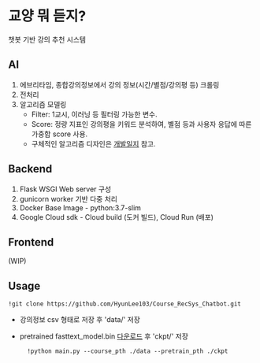 # 교양 뭐 듣지?

챗봇 기반 강의 추천 시스템

## AI
1. 에브리타임, 종합강의정보에서 강의 정보(시간/별점/강의평 등) 크롤링
2. 전처리  
3. 알고리즘 모델링  
    - Filter: 1교시, 이러닝 등 필터링 가능한 변수.
    - Score: 정량 지표인 강의평을 키워드 분석하여, 별점 등과 사용자 응답에 따른 가중합 score 사용.
    - 구체적인 알고리즘 디자인은 [개발일지](https://www.notion.so/a54bbfa19664418893fea5c443883382) 참고.


## Backend
1. Flask WSGI Web server 구성
2. gunicorn worker 기반 다중 처리 
3. Docker Base Image - python:3.7-slim
4. Google Cloud sdk - Cloud build (도커 빌드), Cloud Run (배포)

## Frontend

(WIP)

## Usage  

    !git clone https://github.com/HyunLee103/Course_RecSys_Chatbot.git  
- 강의정보 csv 형태로 저장 후 'data/' 저장
- pretrained fasttext_model.bin [다운로드](https://fasttext.cc/docs/en/crawl-vectors.html) 후 'ckpt/' 저장
            
    
        !python main.py --course_pth ./data --pretrain_pth ./ckpt 

